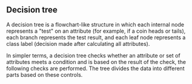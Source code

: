 ## Decision tree

A decision tree is a flowchart-like structure in which each internal node represents a "test" on an attribute (for example, if a coin heads or tails), each branch represents the test result, and each leaf node represents a class label (decision made after calculating all attributes).

In simpler terms, a decision tree checks whether an attribute or set of attributes meets a condition and is based on the result of the check, the following checks are performed. The tree divides the data into different parts based on these controls.
